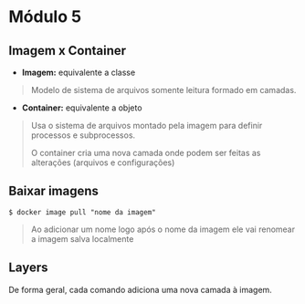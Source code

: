 # Módulo 5

## Imagem x Container
- **Imagem:** equivalente a classe
> Modelo de sistema de arquivos somente leitura formado em camadas.

- **Container:** equivalente a objeto
> Usa o sistema de arquivos montado pela imagem para definir processos e subprocessos.
>
> O container cria uma nova camada onde podem ser feitas as alterações (arquivos e configurações)

## Baixar imagens
```shell
$ docker image pull "nome da imagem"
```

> Ao adicionar um nome logo após o nome da imagem ele vai renomear a imagem salva localmente


## Layers

De forma geral, cada comando adiciona uma nova camada à imagem.

